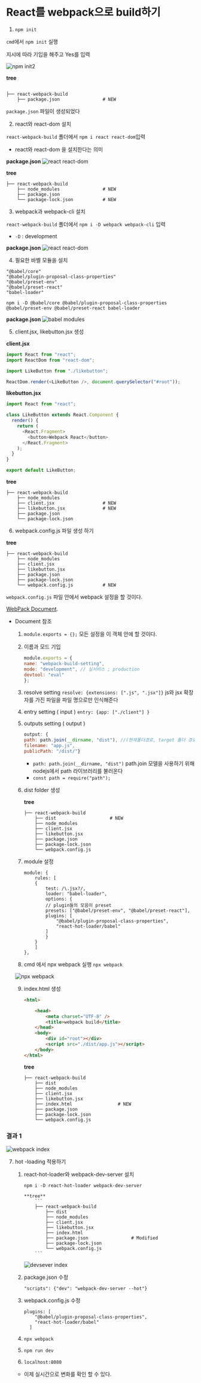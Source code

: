 # React를 webpack으로 build하기

1. `npm init`

`cmd`에서 `npm init` 실행

지시에 따라 기입을 해주고 Yes를 입력

![npm init2](./img/reactjs-webpack-build/npm-init2.png)

**tree**

```

├── react-webpack-build
    ├── package.json                # NEW

```

`package.json` 파일이 생성되었다

2. react와 react-dom 설치

`react-webpack-build` 폴더에서 `npm i react react-dom`입력

- react와 react-dom 을 설치한다는 의미

**package.json**
![react react-dom](./img/reactjs-webpack-build/react-react-dom.png)

**tree**

```
├── react-webpack-build
    ├── node_modules                # NEW
    ├── package.json
    └── package-lock.json           # NEW
```

3. webpack과 webpack-cli 설치

`react-webpack-build` 폴더에서 `npm i -D webpack webpack-cli` 입력

- `-D` : development

**package.json**
![react react-dom](./img/reactjs-webpack-build/webpack-webpack-cli.png)

4. 필요한 바벨 모듈을 설치

```
"@babel/core"
"@babel/plugin-proposal-class-properties"
"@babel/preset-env"
"@babel/preset-react"
"babel-loader"
```

`npm i -D @babel/core @babel/plugin-proposal-class-properties @babel/preset-env @babel/preset-react babel-loader`

**package.json**
![babel modules](./img/reactjs-webpack-build/bable-modules.png)

5. client.jsx, likebutton.jsx 생성

**client.jsx**

```javascript
import React from "react";
import ReactDom from "react-dom";

import LikeButton from "./likebutton";

ReactDom.render(<LikeButton />, document.querySelector("#root"));
```

**likebutton.jsx**

```javascript
import React from "react";

class LikeButton extends React.Component {
  render() {
    return (
      <React.Fragment>
        <button>Webpack React</button>
      </React.Fragment>
    );
  }
}

export default LikeButton;
```

**tree**

```
├── react-webpack-build
    ├── node_modules
    ├── client.jsx                  # NEW
    ├── likebutton.jsx              # NEW
    ├── package.json
    └── package-lock.json
```

6. webpack.config.js 파일 생성 하기

**tree**

```
├── react-webpack-build
    ├── node_modules
    ├── client.jsx
    ├── likebutton.jsx
    ├── package.json
    ├── package-lock.json
    └── webpack.config.js           # NEW
```

`webpack.config.js` 파일 안에서 webpack 설정을 할 것이다.

[WebPack Document](https://webpack.js.org/concepts/).

- Document 참조


    1) `module.exports = {};`
        모든 설정을 이 객체 안에 할 것이다.

    2) 이름과 모드 기입
        ```javascript
        module.exports = {
        name: "webpack-build-setting",
        mode: "development", // 실서비스 ; production
        devtool: "eval"
        };
        ```

    3) resolve setting
       `resolve: {extensions: [".js", ".jsx"]}`
        js와 jsx 확장자를 가진 파일을 파일 명으로만 인식해준다

    4) entry setting ( input )
       `entry: {app: ["./client"] }`

    5) outputs setting ( output )
        ```javascript
        output: {
        path: path.join(__dirname, "dist"), //(현재폴더경로, target 폴더 경로)
        filename: "app.js",
        publicPath: "/dist/"}
        ```
        - `path: path.join(__dirname, "dist")`
            path.join 모델을 사용하기 위해 nodejs에서 path 라이브러리를 불러온다
        - `const path = require("path");`

    6) dist folder 생성

        **tree**
        ```
        ├── react-webpack-build
            ├── dist                    # NEW
            ├── node_modules
            ├── client.jsx
            ├── likebutton.jsx
            ├── package.json
            ├── package-lock.json
            └── webpack.config.js
        ```

    7) module 설정

        ```
        module: {
            rules: [
            {
                test: /\.jsx?/,
                loader: "babel-loader",
                options: {
                // plugin들의 모음이 preset
                presets: ["@babel/preset-env", "@babel/preset-react"],
                plugins: [
                    "@babel/plugin-proposal-class-properties",
                    "react-hot-loader/babel"
                ]
                }
            }
            ]
        },
        ```


    8) cmd 에서 npx webpack 실행
        `npx webpack`

    ![npx webpack](./img/reactjs-webpack-build/npx-webpack.png)


    9) index.html 생성

        ```html
        <html>

            <head>
                <meta charset="UTF-8" />
                <title>webpack build</title>
            </head>
            <body>
                <div id="root"></div>
                <script src="./dist/app.js"></script>
            </body>
        </html>
        ```

        **tree**
        ```
        ├── react-webpack-build
            ├── dist
            ├── node_modules
            ├── client.jsx
            ├── likebutton.jsx
            ├── index.html                 # NEW
            ├── package.json
            ├── package-lock.json
            └── webpack.config.js
        ```

### 결과 1

![webpack index](./img/reactjs-webpack-build/index-webpack.png)

7.  hot -loading 적용하기

    1.  react-hot-loader와 webpack-dev-server 설치

        `npm i -D react-hot-loader webpack-dev-server`

            **tree**
                ```
                ├── react-webpack-build
                    ├── dist
                    ├── node_modules
                    ├── client.jsx
                    ├── likebutton.jsx
                    ├── index.html
                    ├── package.json                # Modified
                    ├── package-lock.json
                    └── webpack.config.js
                ```

        ![devsever index](./img/reactjs-webpack-build/devsever.png)

    2.  package.json 수정

        `"scripts": {"dev": "webpack-dev-server --hot"}`

    3.  webpack.config.js 수정

        ```
        plugins: [
            "@babel/plugin-proposal-class-properties",
            "react-hot-loader/babel"
          ]
        ```

    4.  `npx webpack`

    5.  `npm run dev`

    6.  `localhost:8080`

    - 이제 실시간으로 변화를 확인 할 수 있다.
